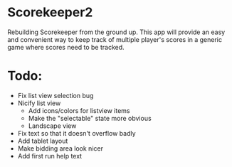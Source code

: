 Scorekeeper2
============

Rebuilding Scorekeeper from the ground up.  This app will provide an easy and convenient way to keep track of multiple player's scores in a generic game where scores need to be tracked.

Todo:
=====
- Fix list view selection bug
- Nicify list view
  - Add icons/colors for listview items
  - Make the "selectable" state more obvious
  - Landscape view
- Fix text so that it doesn't overflow badly
- Add tablet layout
- Make bidding area look nicer
- Add first run help text